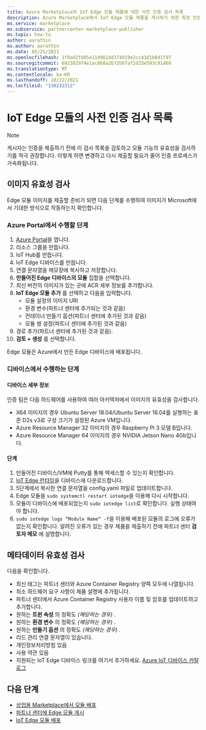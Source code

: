 ```yaml
---
title: Azure Marketplace의 IoT Edge 모듈 제품에 대한 사전 인증 검사 목록
description: Azure Marketplace에서 IoT Edge 모듈 제품을 게시하기 위한 특정 인증 요구 사항에 대해 알아봅니다.
ms.service: marketplace
ms.subservice: partnercenter-marketplace-publisher
ms.topic: how-to
author: aarathin
ms.author: aarathin
ms.date: 05/21/2021
ms.openlocfilehash: 1f9ad2fd05e11d981dd374919e2cc43d1b8d1f97
ms.sourcegitcommit: 692382974e1ac868a2672b67af2d33e593c91d60
ms.translationtype: MT
ms.contentlocale: ko-KR
ms.lasthandoff: 10/22/2021
ms.locfileid: "130232312"
---
```

# <a name="pre-certification-checklist-for-iot-edge-modules"></a>IoT Edge 모듈의 사전 인증 검사 목록

> [!NOTE]
> 게시자는 인증을 제출하기 전에 이 검사 목록을 검토하고 모듈 기능의 유효성을 검사하기를 적극 권장합니다. 이렇게 하면 변경하고 다시 제출할 필요가 줄어 인증 프로세스가 가속화됩니다.

## <a name="validation-of-image"></a>이미지 유효성 검사

Edge 모듈 이미지를 제출할 준비가 되면 다음 단계를 수행하여 이미지가 Microsoft에서 기대한 방식으로 작동하는지 확인합니다.

### <a name="steps-to-perform-in-the-azure-portal"></a>Azure Portal에서 수행할 단계

1. [Azure Portal](https://partner.microsoft.com/)을 엽니다.
1. 리소스 그룹을 만듭니다.
1. IoT Hub를 만듭니다.
1. IoT Edge 디바이스를 만듭니다.
1. 연결 문자열을 메모장에 복사하고 저장합니다.
1. **만들어진 Edge 디바이스의 모듈** 집합을 선택합니다.
1. 최신 버전의 이미지가 있는 곳에 ACR 세부 정보를 추가합니다.
1. **IoT Edge 모듈 추가** 를 선택하고 다음을 입력합니다.
    - 모듈 설정의 이미지 URI
    - 환경 변수(파트너 센터에 추가되는 것과 같음)
    - 컨테이너 만들기 옵션(파트너 센터에 추가된 것과 같음)
    - 모듈 쌍 설정(파트너 센터에 추가된 것과 같음)
1. 경로 추가(파트너 센터에 추가된 것과 같음).
1. **검토 + 생성** 를 선택합니다.

Edge 모듈은 Azure에서 만든 Edge 디바이스에 배포됩니다.

### <a name="steps-to-perform-on-the-device"></a>디바이스에서 수행하는 단계

#### <a name="device-details"></a>디바이스 세부 정보

인증 팀은 다음 하드웨어를 사용하여 여러 아키텍처에서 이미지의 유효성을 검사합니다.

- X64 이미지의 경우 Ubuntu Server 18.04/Ubuntu Server 16.04를 실행하는 표준 D2s v3로 구성 크기가 설정된 Azure VM입니다.
- Azure Resource Manager 32 이미지의 경우 Raspberry Pi 3 모델 B입니다.
- Azure Resource Manager 64 이미지의 경우 NVIDIA Jetson Nano 4Gb입니다.

#### <a name="steps"></a>단계

1. 만들어진 디바이스/VM에 Putty를 통해 액세스할 수 있는지 확인합니다.
1. [IoT Edge 런타임](../iot-edge/how-to-provision-single-device-linux-symmetric.md)을 디바이스에 다운로드합니다.
1. 5단계에서 복사한 연결 문자열을 config.yaml 파일로 업데이트합니다.
1. Edge 모듈을 `sudo systemctl restart iotedge`을 이용해 다시 시작합니다.
1. 모듈이 디바이스에 배포되었는지 `sudo iotedge list`로 확인합니다. 실행 상태여야 합니다.
1. `sudo iotedge logs “Module Name“ -f`을 이용해 배포된 모듈의 로그에 오류가 없는지 확인합니다. 알려진 오류가 있는 경우 제품을 제출하기 전에 파트너 센터 **검토자 메모** 에 설명합니다.

## <a name="metadata-validation"></a>메타데이터 유효성 검사

다음을 확인합니다.

- 최신 태그는 파트너 센터와 Azure Container Registry 양쪽 모두에 나열됩니다.
- 최소 하드웨어 요구 사항이 제품 설명에 추가됩니다.
- 파트너 센터에서 Azure Container Registry 사용자 이름 및 암호를 업데이트하고 추가합니다.
- 원하는 **트윈 속성** 의 정확도 *(해당하는 경우)* .
- 원하는 **환경 변수** 의 정확도 *(해당하는 경우)* .
- 원하는 **만들기 옵션** 의 정확도 *(해당하는 경우)* .
- 리드 관리 연결 문자열이 있습니다.
- 개인정보처리방침 있음
- 사용 약관 있음
- 지원되는 IoT Edge 디바이스 링크를 여기서 추가하세요. [Azure IoT 디바이스 카탈로그](https://devicecatalog.azure.com/devices?certificationBadgeTypes=IoTEdgeCompatible) 

## <a name="next-steps"></a>다음 단계

- [상업용 Marketplace에서 모듈 배포](../iot-edge/how-to-deploy-modules-portal.md#deploy-from-azure-marketplace)
- [파트너 센터에 Edge 모듈 게시](./iot-edge-offer-setup.md)
- [IoT Edge 모듈 배포](../iot-edge/quickstart-linux.md)
